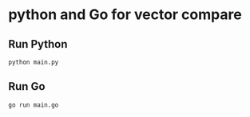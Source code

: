 # python and Go for vector compare

## Run Python

```
python main.py
```

## Run Go

```
go run main.go
```
